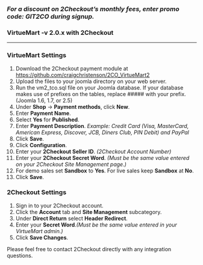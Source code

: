 ### _For a discount on 2Checkout’s monthly fees, enter promo code:  GIT2CO  during signup._

### VirtueMart -v 2.0.x with 2Checkout
----------------------------------------

### VirtueMart Settings

1. Download the 2Checkout payment module at https://github.com/craigchristenson/2CO_VirtueMart2
2. Upload the files to your joomla directory on your web server.
3. Run the vm2_tco.sql file on your Joomla database. If your database makes use of prefixes on the tables, replace ##### with your prefix. (Joomla 1.6, 1.7, or 2.5)
4. Under **Shop** -> **Payment methods**, click **New**.
5. Enter **Payment Name**.
6. Select **Yes** for **Published**.
7. Enter **Payment Description**. _Example: Credit Card (Visa, MasterCard, American Express, Discover, JCB, Diners Club, PIN Debit) and PayPal_
8. Click **Save**.
9. Click **Configuration**.
10. Enter your **2Checkout Seller ID**. _(2Checkout Account Number)_ 
11. Enter your **2Checkout Secret Word**. _(Must be the same value entered on your 2Checkout Site Management page.)_
12. For demo sales set **Sandbox** to **Yes**. For live sales keep **Sandbox** at **No**.
13. Click **Save**.

### 2Checkout Settings

1. Sign in to your 2Checkout account. 
2. Click the **Account** tab and **Site Management** subcategory. 
3. Under **Direct Return** select **Header Redirect**.
4. Enter your **Secret Word**._(Must be the same value entered in your VirtueMart admin.)_
5. Click **Save Changes**. 

Please feel free to contact 2Checkout directly with any integration questions.

